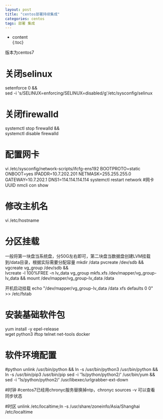 ```yaml
---  
layout: post  
title: "centos部署持续集成"  
categories: centos  
tags: 部署 集成  
---  
```


* content  
{:toc}  

版本为centos7
# 关闭selinux
setenforce 0 && \
sed -i 's/SELINUX=enforcing/SELINUX=disabled/g'/etc/sysconfig/selinux

# 关闭firewalld
systemctl stop firewalld && \
    systemctl disable firewalld

# 配置网卡
vi /etc/sysconfig/network-scripts/ifcfg-ens192
BOOTPROTO=static
ONBOOT=yes
IPADDR=10.7.202.201
NETMASK=255.255.255.0
GATEWAY=10.7.202.1
DNS1=114.114.114.114
systemctl restart network
#网卡UUID
nmcli  con show 

# 修改主机名
vi /etc/hostname 

# 分区挂载
一般将第一块盘当系统盘，分50G左右即可，第二块盘当数据盘创建LVM挂载到/data目录，根据实际需要分配容量
mkdir /data
pvcreate /dev/sdb && \
    vgcreate vg_group /dev/sdb && \
    lvcreate -l 100%FREE -n lv_data vg_group
mkfs.xfs /dev/mapper/vg_group-lv_data && mount /dev/mapper/vg_group-lv_data /data

开机启动挂载
echo  "/dev/mapper/vg_group-lv_data /data              xfs     defaults        0 0" >> /etc/fstab

# 安装基础软件包
yum install -y epel-release \
    wget python3 iftop telnet net-tools  docker

# 软件环境配置
#python
unlink /usr/bin/python && ln -s /usr/bin/python3 /usr/bin/python && ln -s /usr/bin/pip3 /usr/bin/pip
sed -i '1s/python/python2/' /usr/bin/yum && sed -i '1s/python/python2/' /usr/libexec/urlgrabber-ext-down

#时钟
#centos7已经用chronyc服务替换掉ntp，chronyc sources -v 可以查看同步状态

#时区
unlink /etc/localtime;ln -s /usr/share/zoneinfo/Asia/Shanghai /etc/localtime